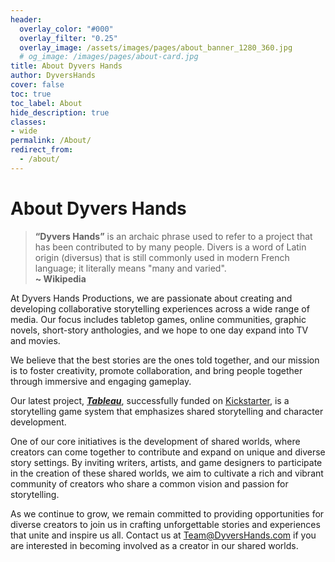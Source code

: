```yaml
---
header:
  overlay_color: "#000"
  overlay_filter: "0.25"
  overlay_image: /assets/images/pages/about_banner_1280_360.jpg
  # og_image: /images/pages/about-card.jpg
title: About Dyvers Hands
author: DyversHands
cover: false
toc: true
toc_label: About
hide_description: true
classes:
- wide
permalink: /About/
redirect_from:
  - /about/
---
```


# About Dyvers Hands

> **“Dyvers Hands”** is an archaic phrase used to refer to a project that has been contributed to by many people. Divers is a word of Latin origin (diversus) that is still commonly used in modern French language; it literally means "many and varied".<br/> **~ Wikipedia**

At Dyvers Hands Productions, we are passionate about creating and developing collaborative storytelling experiences across a wide range of media. Our focus includes tabletop games, online communities, graphic novels, short-story anthologies, and we hope to one day expand into TV and movies.

We believe that the best stories are the ones told together, and our mission is to foster creativity, promote collaboration, and bring people together through immersive and engaging gameplay.

Our latest project, [***Tableau***](/Tableau), successfully funded on [Kickstarter](https://www.kickstarter.com/projects/christophera/tableau-twilight-road-and-gate-watch-playsets-quickstarter?ref=7c3fvi), is a storytelling game system that emphasizes shared storytelling and character development.

One of our core initiatives is the development of shared worlds, where creators can come together to contribute and expand on unique and diverse story settings. By inviting writers, artists, and game designers to participate in the creation of these shared worlds, we aim to cultivate a rich and vibrant community of creators who share a common vision and passion for storytelling.

As we continue to grow, we remain committed to providing opportunities for diverse creators to join us in crafting unforgettable stories and experiences that unite and inspire us all. Contact us at [Team@DyversHands.com](mailto:Team@DyversHands.com) if you are interested in becoming involved as a creator in our shared worlds.
